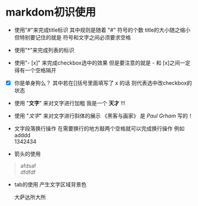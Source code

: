 # markdom初识使用


* 使用"#"来完成title标识 其中规则是随着 "#" 符号的个数 title的大小随之缩小 但特别要记住的就是 符号和文字之间必须要求空格

* 使用"*"来完成列表的标识 

* 使用"- [x]" 来完成checkbox选中的效果  但是要注意的就是 - 和 [x]之间一定得有一个空格隔开

- [x] 你是单身狗么？  其中若在[]括号里面填写了 x 的话 则代表选中改checkbox的状态

* 使用 "**文字**" 来对文字进行加粗   我是一个 **天才** !!!

* 使用 "*文字*" 来对文字进行斜体的展示 《黑客与画家》 是 *Paul Grham* 写的！

* 文字段落换行操作 在需要换行的地方敲两个空格就可以完成换行操作 例如 adddd  
	1342434

* 箭头的使用 

> afdsaf  
  dfdfdf


* tab的使用  产生文字区域背景色

	大萨达所大所